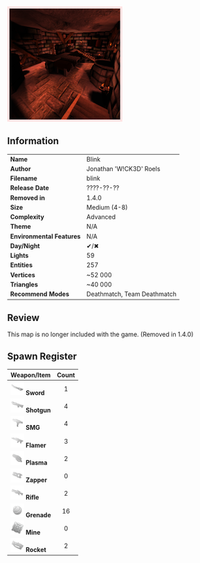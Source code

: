 <img style='border:5px solid #ffe0e0e0' src="../images/maps-old/blink.png" width="256px" />

## Information

|                            |                                          |
|----------------------------|------------------------------------------|
| **Name**                   | Blink                                    |
| **Author**                 | Jonathan 'W!CK3D' Roels                  |
| **Filename**               | blink                                    |
| **Release Date**           | ????-??-??                               |
| **Removed in**             | 1.4.0                                    |
| **Size**                   | Medium (4-8)                             |
| **Complexity**             | Advanced                                 |
| **Theme**                  | N/A                                      |
| **Environmental Features** | N/A                                      |
| **Day/Night**              | ✔/✖                                      |
| **Lights**                 | 59                                       |
| **Entities**               | 257                                      |
| **Vertices**               | ~52 000                                  |
| **Triangles**              | ~40 000                                  |
| **Recommend Modes**        | Deathmatch, Team Deathmatch              |

## Review

This map is no longer included with the game. (Removed in 1.4.0)

## Spawn Register

| Weapon/Item                                                         | Count |
|---------------------------------------------------------------------|:-----:|
| <img src="../images/weapons/sword.png" width="32px"/> **Sword**     |   1   |
| <img src="../images/weapons/shotgun.png" width="32px"/> **Shotgun** |   4   |
| <img src="../images/weapons/smg.png" width="32px"/> **SMG**         |   4   |
| <img src="../images/weapons/flamer.png" width="32px"/> **Flamer**   |   3   |
| <img src="../images/weapons/plasma.png" width="32px"/> **Plasma**   |   2   |
| <img src="../images/weapons/zapper.png" width="32px"/> **Zapper**   |   0   |
| <img src="../images/weapons/rifle.png" width="32px"/> **Rifle**     |   2   |
| <img src="../images/weapons/grenade.png" width="32px"/> **Grenade** |  16   |
| <img src="../images/weapons/mine.png" width="32px"/> **Mine**       |   0   |
| <img src="../images/weapons/rocket.png" width="32px"/> **Rocket**   |   2   |
